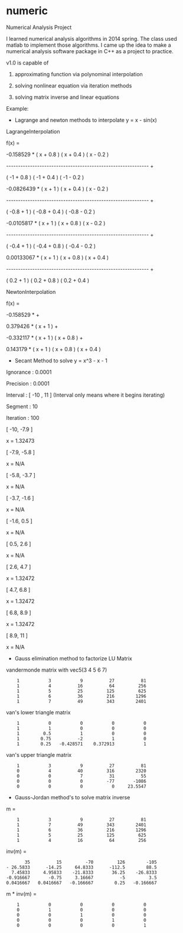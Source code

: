 # numeric
Numerical Analysis Project

I learned numerical analysis algorithms in 2014 spring. The class used matlab to implement those algorithms. I came up the idea to make a numerical analysis software package in C++ as a project to practice.

v1.0 is capable of 

1. approximating function via polynominal interpolation 

2. solving nonlinear equation via iteration methods 

3. solving matrix inverse and linear equations


Example:


+ Lagrange and newton methods to interpolate y = x - sin(x) 

LagrangeInterpolation 

f(x) = 

-0.158529 *  ( x + 0.8 )  ( x + 0.4 )  ( x - 0.2 )

------------------------------------------------------------ + 

 ( -1 + 0.8 )  ( -1 + 0.4 )  ( -1 - 0.2 ) 


-0.0826439 *  ( x + 1 )  ( x + 0.4 )  ( x - 0.2 ) 

------------------------------------------------------------ + 

 ( -0.8 + 1 )  ( -0.8 + 0.4 )  ( -0.8 - 0.2 )


-0.0105817 *  ( x + 1 )  ( x + 0.8 )  ( x - 0.2 ) 

------------------------------------------------------------ + 

 ( -0.4 + 1 )  ( -0.4 + 0.8 )  ( -0.4 - 0.2 ) 

0.00133067 *  ( x + 1 )  ( x + 0.8 )  ( x + 0.4 ) 

------------------------------------------------------------ + 

 ( 0.2 + 1 )  ( 0.2 + 0.8 )  ( 0.2 + 0.4 ) 


NewtonInterpolation

f(x) = 

-0.158529 *  + 

0.379426 *  ( x + 1 )  + 

-0.332117 *  ( x + 1 )  ( x + 0.8 )  + 

0.143179 *  ( x + 1 )  ( x + 0.8 )  ( x + 0.4 ) 


+ Secant Method to solve y = x^3 - x - 1  

Ignorance : 0.0001

Precision : 0.0001

Interval  : [ -10 ,  11 ] (Interval only means where it begins iterating)

Segment   : 10

Iteration : 100

[  -10, -7.9 ]

x = 1.32473

[ -7.9, -5.8 ]

x = N/A

[ -5.8, -3.7 ]

x = N/A

[ -3.7, -1.6 ]

x = N/A

[ -1.6,  0.5 ]

x = N/A

[  0.5,  2.6 ]

x = N/A

[  2.6,  4.7 ]

x = 1.32472

[  4.7,  6.8 ]

x = 1.32472

[  6.8,  8.9 ]

x = 1.32472

[  8.9,   11 ]

x = N/A


+ Gauss elimination method to factorize LU  Matrix 

vandermonde matrix with vec5(3 4 5 6 7)

        1           3           9          27          81   
        1           4          16          64         256   
        1           5          25         125         625   
        1           6          36         216        1296   
        1           7          49         343        2401   

van's lower triangle matrix

        1           0           0           0           0   
        1           1           0           0           0   
        1         0.5           1           0           0   
        1        0.75          -2           1           0   
        1        0.25   -0.428571    0.372913           1   

van's upper triangle matrix

        1           3           9          27          81   
        0           4          40         316        2320   
        0           0           7          31          55   
        0           0           0         -77       -1086   
        0           0           0           0     23.5547   


+ Gauss-Jordan method's to solve matrix inverse 

m =

        1           3           9          27          81   
        1           7          49         343        2401   
        1           6          36         216        1296   
        1           5          25         125         625   
        1           4          16          64         256   

inv(m) = 

           35          15         -70         126        -105   
    - 26.5833      -14.25     64.8333      -112.5        88.5   
      7.45833     4.95833    -21.8333       36.25    -26.8333   
    -0.916667       -0.75     3.16667          -5         3.5   
    0.0416667   0.0416667   -0.166667        0.25   -0.166667   

m * inv(m) =

        1           0           0           0           0   
        0           1           0           0           0   
        0           0           1           0           0   
        0           0           0           1           0   
        0           0           0           0           1   




